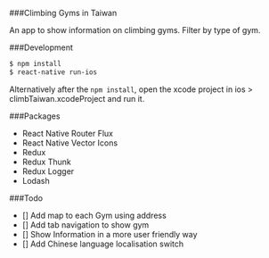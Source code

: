 ###Climbing Gyms in Taiwan

An app to show information on climbing gyms. Filter by type of gym.

###Development

```bash
$ npm install
$ react-native run-ios
```

Alternatively after the `npm install`, open the xcode project in ios > climbTaiwan.xcodeProject and run it.

###Packages

* React Native Router Flux
* React Native Vector Icons
* Redux
* Redux Thunk
* Redux Logger
* Lodash

###Todo

- [] Add map to each Gym using address
- [] Add tab navigation to show gym
- [] Show Information in a more user friendly way
- [] Add Chinese language localisation switch
